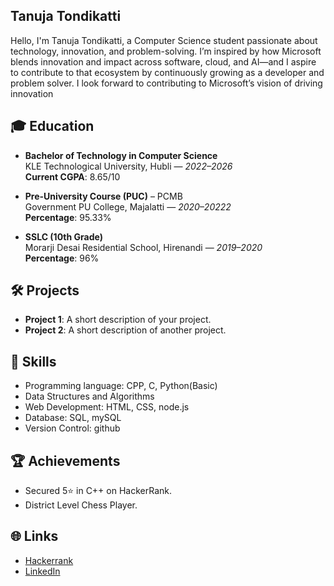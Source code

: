 ## Tanuja Tondikatti

Hello, I'm Tanuja Tondikatti, a Computer Science student passionate about technology, innovation, and problem-solving. I’m inspired by how Microsoft blends innovation and impact across software, cloud, and AI—and I aspire to contribute to that ecosystem by continuously growing as a developer and problem solver. I look forward to contributing to Microsoft’s vision of driving innovation

## 🎓 Education

- **Bachelor of Technology in Computer Science**  
  KLE Technological University, Hubli — *2022–2026*  
  **Current CGPA**: 8.65/10 

- **Pre-University Course (PUC)** – PCMB  
  Government PU College, Majalatti — *2020–20222*  
  **Percentage**: 95.33%

- **SSLC (10th Grade)**  
  Morarji Desai Residential School, Hirenandi  — *2019–2020*  
  **Percentage**: 96%

  
## 🛠️ Projects
- **Project 1**: A short description of your project.
- **Project 2**: A short description of another project.

## 🚀 Skills
- Programming language: CPP, C, Python(Basic)
- Data Structures and Algorithms
- Web Development: HTML, CSS, node.js
- Database: SQL, mySQL
- Version Control: github

## 🏆 Achievements
  - Secured 5⭐ in C++ on HackerRank.
  - District Level Chess Player.

## 🌐 Links
- [Hackerrank](https://www.hackerrank.com/profile/tondikattitanuja)
- [LinkedIn](https://linkedin.com/in/your-linkedin-profile)
